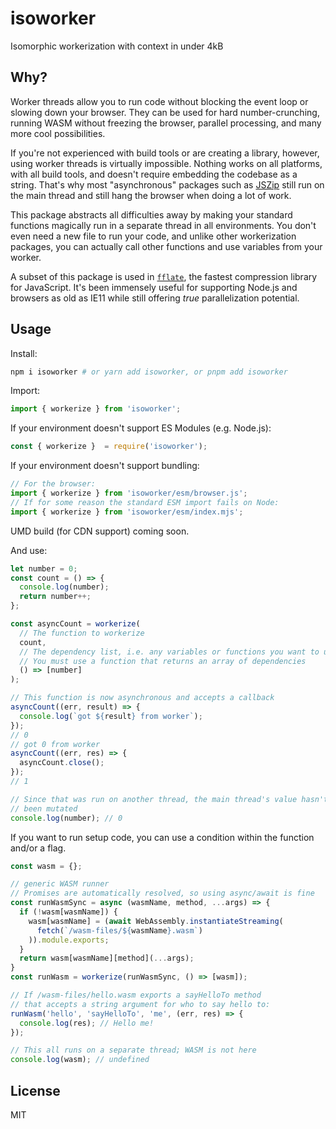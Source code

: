 # isoworker

Isomorphic workerization with context in under 4kB

## Why?

Worker threads allow you to run code without blocking the event loop or slowing down your browser. They can be used for hard number-crunching, running WASM without freezing the browser, parallel processing, and many more cool possibilities.

If you're not experienced with build tools or are creating a library, however, using worker threads is virtually impossible. Nothing works on all platforms, with all build tools, and doesn't require embedding the codebase as a string. That's why most "asynchronous" packages such as [JSZip](https://github.com/Stuk/jszip) still run on the main thread and still hang the browser when doing a lot of work.

This package abstracts all difficulties away by making your standard functions magically run in a separate thread in all environments. You don't even need a new file to run your code, and unlike other workerization packages, you can actually call other functions and use variables from your worker.

A subset of this package is used in [`fflate`](https://github.com/101arrowz/fflate), the fastest compression library for JavaScript. It's been immensely useful for supporting Node.js and browsers as old as IE11 while still offering *true* parallelization potential.

## Usage

Install:
```sh
npm i isoworker # or yarn add isoworker, or pnpm add isoworker
```

Import:
```js
import { workerize } from 'isoworker';
```

If your environment doesn't support ES Modules (e.g. Node.js):
```js
const { workerize }  = require('isoworker');
```

If your environment doesn't support bundling:
```js
// For the browser:
import { workerize } from 'isoworker/esm/browser.js';
// If for some reason the standard ESM import fails on Node:
import { workerize } from 'isoworker/esm/index.mjs';
```

UMD build (for CDN support) coming soon.

And use:
```js
let number = 0;
const count = () => {
  console.log(number);
  return number++;
};

const asyncCount = workerize(
  // The function to workerize
  count,
  // The dependency list, i.e. any variables or functions you want to use
  // You must use a function that returns an array of dependencies
  () => [number]
);

// This function is now asynchronous and accepts a callback
asyncCount((err, result) => {
  console.log(`got ${result} from worker`);
});
// 0
// got 0 from worker
asyncCount((err, res) => {
  asyncCount.close();
});
// 1

// Since that was run on another thread, the main thread's value hasn't
// been mutated
console.log(number); // 0
```

If you want to run setup code, you can use a condition within the function and/or a flag.
```js
const wasm = {};

// generic WASM runner
// Promises are automatically resolved, so using async/await is fine
const runWasmSync = async (wasmName, method, ...args) => {
  if (!wasm[wasmName]) {
    wasm[wasmName] = (await WebAssembly.instantiateStreaming(
      fetch(`/wasm-files/${wasmName}.wasm`)
    )).module.exports;
  }
  return wasm[wasmName][method](...args);
}
const runWasm = workerize(runWasmSync, () => [wasm]);

// If /wasm-files/hello.wasm exports a sayHelloTo method
// that accepts a string argument for who to say hello to:
runWasm('hello', 'sayHelloTo', 'me', (err, res) => {
  console.log(res); // Hello me!
});

// This all runs on a separate thread; WASM is not here
console.log(wasm); // undefined
```

## License
MIT